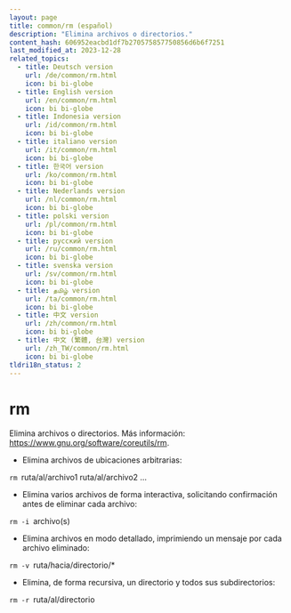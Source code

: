 ```yaml
---
layout: page
title: common/rm (español)
description: "Elimina archivos o directorios."
content_hash: 606952eacbd1df7b270575857750856d6b6f7251
last_modified_at: 2023-12-28
related_topics:
  - title: Deutsch version
    url: /de/common/rm.html
    icon: bi bi-globe
  - title: English version
    url: /en/common/rm.html
    icon: bi bi-globe
  - title: Indonesia version
    url: /id/common/rm.html
    icon: bi bi-globe
  - title: italiano version
    url: /it/common/rm.html
    icon: bi bi-globe
  - title: 한국어 version
    url: /ko/common/rm.html
    icon: bi bi-globe
  - title: Nederlands version
    url: /nl/common/rm.html
    icon: bi bi-globe
  - title: polski version
    url: /pl/common/rm.html
    icon: bi bi-globe
  - title: русский version
    url: /ru/common/rm.html
    icon: bi bi-globe
  - title: svenska version
    url: /sv/common/rm.html
    icon: bi bi-globe
  - title: தமிழ் version
    url: /ta/common/rm.html
    icon: bi bi-globe
  - title: 中文 version
    url: /zh/common/rm.html
    icon: bi bi-globe
  - title: 中文 (繁體, 台灣) version
    url: /zh_TW/common/rm.html
    icon: bi bi-globe
tldri18n_status: 2
---
```

# rm

Elimina archivos o directorios.
Más información: <https://www.gnu.org/software/coreutils/rm>.

- Elimina archivos de ubicaciones arbitrarias:

`rm `<span class="tldr-var badge badge-pill bg-dark-lm bg-white-dm text-white-lm text-dark-dm font-weight-bold">ruta/al/archivo1 ruta/al/archivo2 ...</span>

- Elimina varios archivos de forma interactiva, solicitando confirmación antes de eliminar cada archivo:

`rm -i `<span class="tldr-var badge badge-pill bg-dark-lm bg-white-dm text-white-lm text-dark-dm font-weight-bold">archivo(s)</span>

- Elimina archivos en modo detallado, imprimiendo un mensaje por cada archivo eliminado:

`rm -v `<span class="tldr-var badge badge-pill bg-dark-lm bg-white-dm text-white-lm text-dark-dm font-weight-bold">ruta/hacia/directorio/*</span>

- Elimina, de forma recursiva, un directorio y todos sus subdirectorios:

`rm -r `<span class="tldr-var badge badge-pill bg-dark-lm bg-white-dm text-white-lm text-dark-dm font-weight-bold">ruta/al/directorio</span>
